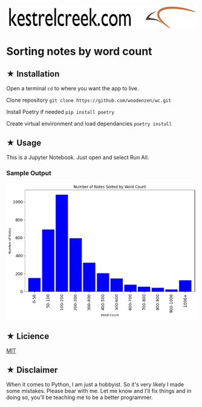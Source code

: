 ![](media/kestrelcreek-logo-3.png)  
  
# Sorting notes by word count  
## ★ Installation
Open a terminal
`cd` to where you want the app to live.  

Clone repository
`git clone https://github.com/woodenzen/wc.git`  

Install Poetry if needed
`pip install poetry`  

Create virtual environment and load dependancies
`poetry install`  

## ★ Usage 
This is a Jupyter Notebook. Just open and select Run All.

### Sample Output
![Bar Graph](media/image.png)

## ★ Licience
[MIT](./LICENSE.md)


## ★ Disclaimer
When it comes to Python, I am just a hobbyist. So it's very likely I made some mistakes. Please bear with me. Let me know and I'll fix things and in doing so, you'll be teaching me to be a better programmer.
